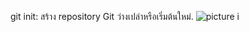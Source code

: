 git init: สร้าง repository Git ว่างเปล่าหรือเริ่มต้นใหม่.
![picture i](https://github.com/65030034/Git_A-Z_Missions_65030034_new/assets/144875017/d7c46e8e-c110-4cdf-9ecb-db93a8fd3d39)
